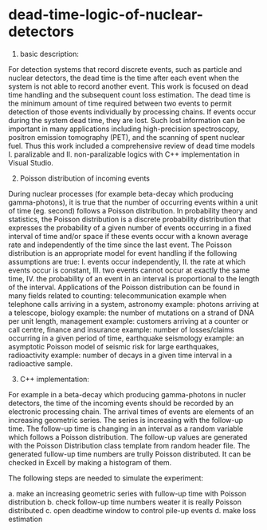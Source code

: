 # dead-time-logic-of-nuclear-detectors
 1. basic description:
 
 For detection systems that record discrete events, such as particle and nuclear detectors, the dead time is the time after each
 event when the system is not able to record another event. This work is focused on dead time handling and the subsequent count loss
 estimation. The dead time is the minimum amount of time required between two events to permit detection of those events individually
 by processing chains. If events occur during the system dead time, they are lost. Such lost information can be important in many
 applications including high-precision spectroscopy, positron emission tomography (PET), and the scanning of spent nuclear fuel.
 Thus this work included a comprehensive review of dead time models I. paralizable and II. non-paralizable logics with C++
 implementation in Visual Studio.

 2. Poisson distribution of incoming events
 
 During nuclear processes (for example beta-decay which producing gamma-photons), it is true that the number of occurring events
 within a unit of time (eg. second) follows a Poisson distribution. In probability theory and statistics, the Poisson distribution
 is a discrete probability distribution that expresses the probability of a given number of events occurring in a fixed interval
 of time and/or space if these events occur with a known average rate and independently of the time since the last event. The
 Poisson distribution is an appropriate model for event handling if the following assumptions are true: I. events occur independently,
 II. the rate at which events occur is constant, III. two events cannot occur at exactly the same time, IV. the probability of 
 an event in an interval is proportional to the length of the interval. Applications of the Poisson distribution can be found
 in many fields related to counting: telecommunication example when telephone calls arriving in a system, astronomy example:
 photons arriving at a telescope, biology example: the number of mutations on a strand of DNA per unit length, management
 example: customers arriving at a  counter or call centre, finance and insurance example: number of losses/claims occurring in
 a given period of time, earthquake seismology example: an asymptotic Poisson model of seismic risk for large earthquakes, 
 radioactivity example: number of decays in a given time interval in a radioactive sample.

 3. C++ implementation:
 
 For example in a beta-decay which producing gamma-photons in nucler detectors, the time of the incoming events should be recorded
 by an electronic processing chain. The arrival times of events are elements of an increasing geometric series. The series is
 increasing with the follow-up time. The follow-up time is changing in an interval as a random variable which follows a
 Poisson distribution. The follow-up values are generated with the Poisson Distribution class template from random header file.
 The generated fullow-up time numbers are trully Poisson distributed. It can be checked in Excell by making a histogram of
 them.
 
 The following steps are needed to simulate the experiment:
 
 a. make an increasing geometric series with fullow-up time with Poisson distribution
 b. check follow-up time numbers weater it is really Poisson distributed
 c. open deadtime window to control pile-up events
 d. make loss estimation
 
 
 
 






